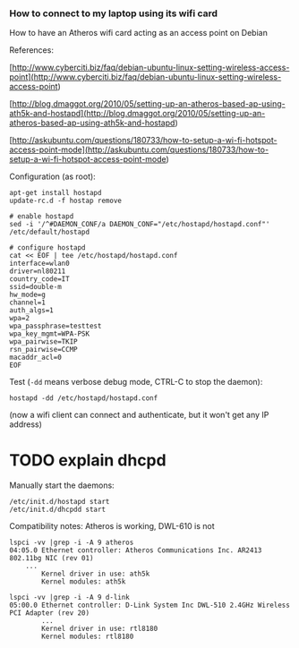 ### How to connect to my laptop using its wifi card
How to have an Atheros wifi card acting as an access point on Debian

References:

[http://www.cyberciti.biz/faq/debian-ubuntu-linux-setting-wireless-access-point](<http://www.cyberciti.biz/faq/debian-ubuntu-linux-setting-wireless-access-point>)

[http://blog.dmaggot.org/2010/05/setting-up-an-atheros-based-ap-using-ath5k-and-hostapd](<http://blog.dmaggot.org/2010/05/setting-up-an-atheros-based-ap-using-ath5k-and-hostapd>)

[http://askubuntu.com/questions/180733/how-to-setup-a-wi-fi-hotspot-access-point-mode](<http://askubuntu.com/questions/180733/how-to-setup-a-wi-fi-hotspot-access-point-mode>)

Configuration (as root):

```
apt-get install hostapd
update-rc.d -f hostap remove

# enable hostapd
sed -i '/^#DAEMON_CONF/a DAEMON_CONF="/etc/hostapd/hostapd.conf"' /etc/default/hostapd

# configure hostapd
cat << EOF | tee /etc/hostapd/hostapd.conf
interface=wlan0
driver=nl80211
country_code=IT
ssid=double-m
hw_mode=g
channel=1
auth_algs=1
wpa=2
wpa_passphrase=testtest
wpa_key_mgmt=WPA-PSK
wpa_pairwise=TKIP
rsn_pairwise=CCMP
macaddr_acl=0
EOF

```

Test (`-dd` means verbose debug mode, CTRL-C to stop the daemon):

```
hostapd -dd /etc/hostapd/hostapd.conf
```
(now a wifi client can connect and authenticate, but it won't get any IP address)

# TODO explain dhcpd

Manually start the daemons:
```
/etc/init.d/hostapd start
/etc/init.d/dhcpdd start

```

Compatibility notes: Atheros is working, DWL-610 is not
```
lspci -vv |grep -i -A 9 atheros
04:05.0 Ethernet controller: Atheros Communications Inc. AR2413 802.11bg NIC (rev 01)
	...
        Kernel driver in use: ath5k
        Kernel modules: ath5k

lspci -vv |grep -i -A 9 d-link
05:00.0 Ethernet controller: D-Link System Inc DWL-510 2.4GHz Wireless PCI Adapter (rev 20)
        ...
        Kernel driver in use: rtl8180
        Kernel modules: rtl8180
```

